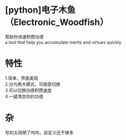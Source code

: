 # [python]电子木鱼（Electronic_Woodfish）
帮助你快速积攒功德  
a tool that help you accumulate merits and virtues quickly  
# 特性
1.简单，界面美观  
2.分为两大模式，可随意切换  
3.可以切换功德积攒速度  
4.一键清空你的功德  
# 杂
写的太简陋了呜呜，自定义还不够多

